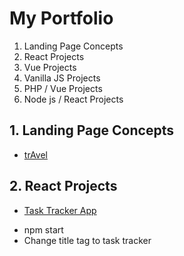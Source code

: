 # My Portfolio

1. Landing Page Concepts
2. React Projects
2. Vue Projects
3. Vanilla JS Projects
4. PHP / Vue Projects
5. Node js / React Projects

## 1. Landing Page Concepts

- [trAvel](https://carlos-860.github.io/Projects/Travel%20Agency%20Concept/index.html)

## 2. React Projects

- [Task Tracker App]()

* npm start
* Change title tag to task tracker
